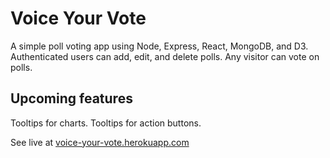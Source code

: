 # Voice Your Vote

A simple poll voting app using Node, Express, React, MongoDB, and D3. Authenticated users can add, edit, and delete polls.
Any visitor can vote on polls. 

## Upcoming features
Tooltips for charts. Tooltips for action buttons. 

See live at	[voice-your-vote.herokuapp.com](http://voice-your-vote.herokuapp.com)